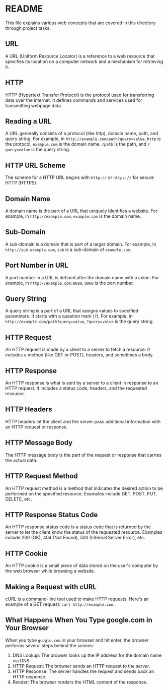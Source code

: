 # README

This file explains various web concepts that are covered in this directory through project tasks.

## URL

A URL (Uniform Resource Locator) is a reference to a web resource that specifies its location on a computer network and a mechanism for retrieving it.

## HTTP

HTTP (Hypertext Transfer Protocol) is the protocol used for transferring data over the internet. It defines commands and services used for transmitting webpage data.

## Reading a URL

A URL generally consists of a protocol (like http), domain name, path, and query string. For example, in `http://example.com/path?query=value`, `http` is the protocol, `example.com` is the domain name, `/path` is the path, and `?query=value` is the query string.

## HTTP URL Scheme

The scheme for a HTTP URL begins with `http://` or `https://` for secure HTTP (HTTPS).

## Domain Name

A domain name is the part of a URL that uniquely identifies a website. For example, in `http://example.com`, `example.com` is the domain name.

## Sub-Domain

A sub-domain is a domain that is part of a larger domain. For example, in `http://sub.example.com`, `sub` is a sub-domain of `example.com`.

## Port Number in URL

A port number in a URL is defined after the domain name with a colon. For example, in `http://example.com:8080`, `8080` is the port number.

## Query String

A query string is a part of a URL that assigns values to specified parameters. It starts with a question mark (`?`). For example, in `http://example.com/path?query=value`, `?query=value` is the query string.

## HTTP Request

An HTTP request is made by a client to a server to fetch a resource. It includes a method (like GET or POST), headers, and sometimes a body.

## HTTP Response

An HTTP response is what is sent by a server to a client in response to an HTTP request. It includes a status code, headers, and the requested resource.

## HTTP Headers

HTTP headers let the client and the server pass additional information with an HTTP request or response.

## HTTP Message Body

The HTTP message body is the part of the request or response that carries the actual data.

## HTTP Request Method

An HTTP request method is a method that indicates the desired action to be performed on the specified resource. Examples include GET, POST, PUT, DELETE, etc.

## HTTP Response Status Code

An HTTP response status code is a status code that is returned by the server to let the client know the status of the requested resource. Examples include 200 (OK), 404 (Not Found), 500 (Internal Server Error), etc.

## HTTP Cookie

An HTTP cookie is a small piece of data stored on the user's computer by the web browser while browsing a website.

## Making a Request with cURL

cURL is a command-line tool used to make HTTP requests. Here's an example of a GET request: `curl http://example.com`.

## What Happens When You Type google.com in Your Browser

When you type `google.com` in your browser and hit enter, the browser performs several steps behind the scenes:

1. DNS Lookup: The browser looks up the IP address for the domain name via DNS.
2. HTTP Request: The browser sends an HTTP request to the server.
3. HTTP Response: The server handles the request and sends back an HTTP response.
4. Render: The browser renders the HTML content of the response.
